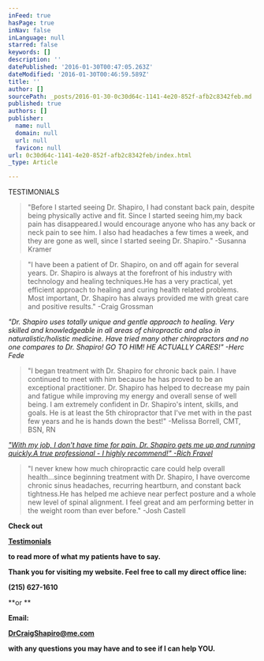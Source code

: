 ```yaml
---
inFeed: true
hasPage: true
inNav: false
inLanguage: null
starred: false
keywords: []
description: ''
datePublished: '2016-01-30T00:47:05.263Z'
dateModified: '2016-01-30T00:46:59.589Z'
title: ''
author: []
sourcePath: _posts/2016-01-30-0c30d64c-1141-4e20-852f-afb2c8342feb.md
published: true
authors: []
publisher:
  name: null
  domain: null
  url: null
  favicon: null
url: 0c30d64c-1141-4e20-852f-afb2c8342feb/index.html
_type: Article

---
```

TESTIMONIALS

> "Before I started seeing Dr. Shapiro, I had constant back pain, despite being physically active and fit. Since I started seeing him,my back pain has disappeared.I would encourage anyone who has any back or neck pain to see him. I also had headaches a few times a week, and they are gone as well, since I started seeing Dr. Shapiro."  -Susanna Kramer

> "I have been a patient of Dr. Shapiro, on and off again for several years. Dr. Shapiro is always at the forefront of his industry with technology and healing techniques.He has a very practical, yet efficient approach to healing and curing health related problems. Most important, Dr. Shapiro has always provided me with great care and positive results." -Craig Grossman

_"Dr. Shapiro uses totally unique and gentle approach to healing. Very skilled and knowledgeable in all areas of chiropractic and also in naturalistic/holistic medicine. Have tried many other chiropractors and no one compares to Dr. Shapiro! GO TO HIM! HE ACTUALLY CARES!" -Herc Fede_

> "I began treatment with Dr. Shapiro for chronic back pain. I have continued to meet with him because he has proved to be an exceptional practitioner. Dr. Shapiro has helped to decrease my pain and fatigue while improving my energy and overall sense of well being. I am extremely confident in Dr. Shapiro's intent, skills, and goals. He is at least the 5th chiropractor that I've met with in the past few years and he is hands down the best!" -Melissa Borrell, CMT, BSN, RN

_["With my job, I don't have time for pain. Dr. Shapiro gets me up and running quickly.A true professional - I highly recommend!" -Rich Fravel][0]_

> "I never knew how much chiropractic care could help overall health...since beginning treatment with Dr. Shapiro, I have overcome chronic sinus headaches, recurring heartburn, and constant back tightness.He has helped me achieve near perfect posture and a whole new level of spinal alignment. I feel great and am performing better in the weight room than ever before." -Josh Castell

**Check out**

[**Testimonials**][1]

**to read more of what my patients have to say.**

**Thank you for visiting my website. Feel free to call my direct office line:**

**(215) 627-1610**

**or **

**Email:**

[**DrCraigShapiro@me.com**][2]

**with any questions you may have and to see if I can help YOU.**

[0]: null
[1]: http://www.yourchiropracticoffice.com/Testimonials.html
[2]: mailto:drcraigshapiro@me.com